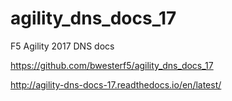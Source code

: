 # agility_dns_docs_17
F5 Agility 2017 DNS docs

https://github.com/bwesterf5/agility_dns_docs_17

http://agility-dns-docs-17.readthedocs.io/en/latest/
